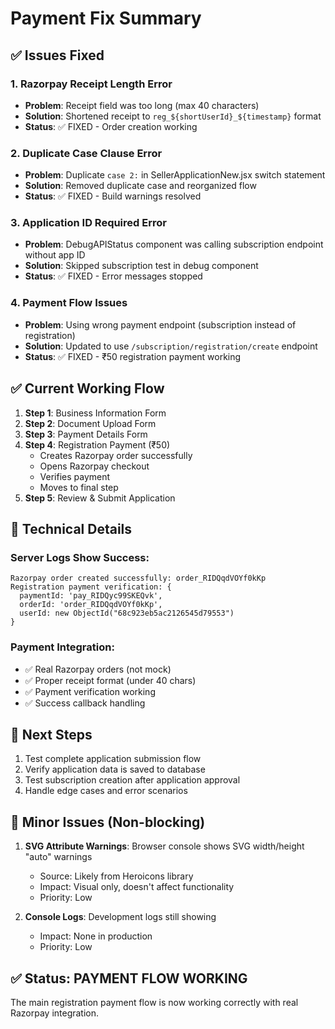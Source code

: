 # Payment Fix Summary

## ✅ Issues Fixed

### 1. Razorpay Receipt Length Error
- **Problem**: Receipt field was too long (max 40 characters)
- **Solution**: Shortened receipt to `reg_${shortUserId}_${timestamp}` format
- **Status**: ✅ FIXED - Order creation working

### 2. Duplicate Case Clause Error
- **Problem**: Duplicate `case 2:` in SellerApplicationNew.jsx switch statement
- **Solution**: Removed duplicate case and reorganized flow
- **Status**: ✅ FIXED - Build warnings resolved

### 3. Application ID Required Error
- **Problem**: DebugAPIStatus component was calling subscription endpoint without app ID
- **Solution**: Skipped subscription test in debug component
- **Status**: ✅ FIXED - Error messages stopped

### 4. Payment Flow Issues
- **Problem**: Using wrong payment endpoint (subscription instead of registration)
- **Solution**: Updated to use `/subscription/registration/create` endpoint
- **Status**: ✅ FIXED - ₹50 registration payment working

## ✅ Current Working Flow

1. **Step 1**: Business Information Form
2. **Step 2**: Document Upload Form  
3. **Step 3**: Payment Details Form
4. **Step 4**: Registration Payment (₹50)
   - Creates Razorpay order successfully
   - Opens Razorpay checkout
   - Verifies payment
   - Moves to final step
5. **Step 5**: Review & Submit Application

## 🔧 Technical Details

### Server Logs Show Success:
```
Razorpay order created successfully: order_RIDQqdVOYf0kKp
Registration payment verification: {
  paymentId: 'pay_RIDQyc99SKEQvk',
  orderId: 'order_RIDQqdVOYf0kKp',
  userId: new ObjectId("68c923eb5ac2126545d79553")
}
```

### Payment Integration:
- ✅ Real Razorpay orders (not mock)
- ✅ Proper receipt format (under 40 chars)
- ✅ Payment verification working
- ✅ Success callback handling

## 🎯 Next Steps

1. Test complete application submission flow
2. Verify application data is saved to database
3. Test subscription creation after application approval
4. Handle edge cases and error scenarios

## 🚨 Minor Issues (Non-blocking)

1. **SVG Attribute Warnings**: Browser console shows SVG width/height "auto" warnings
   - Source: Likely from Heroicons library
   - Impact: Visual only, doesn't affect functionality
   - Priority: Low

2. **Console Logs**: Development logs still showing
   - Impact: None in production
   - Priority: Low

## ✅ Status: PAYMENT FLOW WORKING

The main registration payment flow is now working correctly with real Razorpay integration.